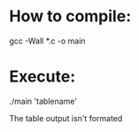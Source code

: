 <h1>How to compile:</h1>
gcc -Wall *.c -o main

<h1>Execute:</h1>
./main 'tablename'

The table output isn't formated
